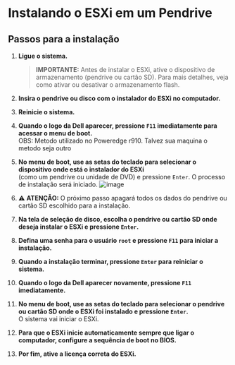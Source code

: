 # Instalando o ESXi em um Pendrive

## Passos para a instalação  

1. **Ligue o sistema.**  
   > **IMPORTANTE:** Antes de instalar o ESXi, ative o dispositivo de armazenamento (pendrive ou cartão SD). Para mais detalhes, veja como ativar ou desativar o armazenamento flash.  

2. **Insira o pendrive ou disco com o instalador do ESXi no computador.**  

3. **Reinicie o sistema.**  

4. **Quando o logo da Dell aparecer, pressione `F11` imediatamente para acessar o menu de boot.**  
OBS: Metodo utilizado no Poweredge r910. Talvez sua maquina o metodo seja outro

5. **No menu de boot, use as setas do teclado para selecionar o dispositivo onde está o instalador do ESXi**  
   (como um pendrive ou unidade de DVD) e pressione `Enter`. O processo de instalação será iniciado.
   ![image](https://github.com/user-attachments/assets/b8584b42-f90c-4862-bbb2-26ba913ed3a0)
 
7. ⚠ **ATENÇÃO:** O próximo passo apagará todos os dados do pendrive ou cartão SD escolhido para a instalação.  

8. **Na tela de seleção de disco, escolha o pendrive ou cartão SD onde deseja instalar o ESXi e pressione `Enter`.**  

9. **Defina uma senha para o usuário `root` e pressione `F11` para iniciar a instalação.**  

10. **Quando a instalação terminar, pressione `Enter` para reiniciar o sistema.**  

11. **Quando o logo da Dell aparecer novamente, pressione `F11` imediatamente.**  

12. **No menu de boot, use as setas do teclado para selecionar o pendrive ou cartão SD onde o ESXi foi instalado e pressione `Enter`.**  
    O sistema vai iniciar o ESXi.  

13. **Para que o ESXi inicie automaticamente sempre que ligar o computador, configure a sequência de boot no BIOS.**  

14. **Por fim, ative a licença correta do ESXi.**
